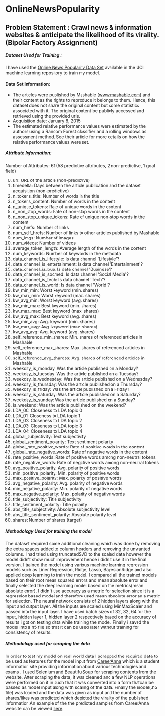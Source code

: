 # OnlineNewsPopularity
## Problem Statement :   Crawl news & information websites & anticipate the likelihood of its virality. (Bipolar Factory Assignment)

##### Dataset Used for Training :
I have used the [Online News Popularity Data Set](https://archive.ics.uci.edu/ml/datasets/Online+News+Popularity#) available in the UCI machine learning repository to train my model.

#### Data Set Information:
* The articles were published by Mashable (www.mashable.com) and their content as the rights to reproduce it belongs to them. Hence, this dataset does not share the original content but some statistics associated with it. The original content be publicly accessed and retrieved using the provided urls.
* Acquisition date: January 8, 2015
* The estimated relative performance values were estimated by the authors using a Random Forest classifier and a rolling windows as assessment method. See their article for more details on how the relative performance values were set.

##### Attribute Information:

Number of Attributes: 61 (58 predictive attributes, 2 non-predictive, 1 goal field)

0. url: URL of the article (non-predictive)
1. timedelta: Days between the article publication and the dataset acquisition (non-predictive)
2. n_tokens_title: Number of words in the title
3. n_tokens_content: Number of words in the content
4. n_unique_tokens: Rate of unique words in the content
5. n_non_stop_words: Rate of non-stop words in the content
6. n_non_stop_unique_tokens: Rate of unique non-stop words in the content
7. num_hrefs: Number of links
8. num_self_hrefs: Number of links to other articles published by Mashable
9. num_imgs: Number of images
10. num_videos: Number of videos
11. average_token_length: Average length of the words in the content
12. num_keywords: Number of keywords in the metadata
13. data_channel_is_lifestyle: Is data channel 'Lifestyle'?
14. data_channel_is_entertainment: Is data channel 'Entertainment'?
15. data_channel_is_bus: Is data channel 'Business'?
16. data_channel_is_socmed: Is data channel 'Social Media'?
17. data_channel_is_tech: Is data channel 'Tech'?
18. data_channel_is_world: Is data channel 'World'?
19. kw_min_min: Worst keyword (min. shares)
20. kw_max_min: Worst keyword (max. shares)
21. kw_avg_min: Worst keyword (avg. shares)
22. kw_min_max: Best keyword (min. shares)
23. kw_max_max: Best keyword (max. shares)
24. kw_avg_max: Best keyword (avg. shares)
25. kw_min_avg: Avg. keyword (min. shares)
26. kw_max_avg: Avg. keyword (max. shares)
27. kw_avg_avg: Avg. keyword (avg. shares)
28. self_reference_min_shares: Min. shares of referenced articles in Mashable
29. self_reference_max_shares: Max. shares of referenced articles in Mashable
30. self_reference_avg_sharess: Avg. shares of referenced articles in Mashable
31. weekday_is_monday: Was the article published on a Monday?
32. weekday_is_tuesday: Was the article published on a Tuesday?
33. weekday_is_wednesday: Was the article published on a Wednesday?
34. weekday_is_thursday: Was the article published on a Thursday?
35. weekday_is_friday: Was the article published on a Friday?
36. weekday_is_saturday: Was the article published on a Saturday?
37. weekday_is_sunday: Was the article published on a Sunday?
38. is_weekend: Was the article published on the weekend?
39. LDA_00: Closeness to LDA topic 0
40. LDA_01: Closeness to LDA topic 1
41. LDA_02: Closeness to LDA topic 2
42. LDA_03: Closeness to LDA topic 3
43. LDA_04: Closeness to LDA topic 4
44. global_subjectivity: Text subjectivity
45. global_sentiment_polarity: Text sentiment polarity
46. global_rate_positive_words: Rate of positive words in the content
47. global_rate_negative_words: Rate of negative words in the content
48. rate_positive_words: Rate of positive words among non-neutral tokens
49. rate_negative_words: Rate of negative words among non-neutral tokens
50. avg_positive_polarity: Avg. polarity of positive words
51. min_positive_polarity: Min. polarity of positive words
52. max_positive_polarity: Max. polarity of positive words
53. avg_negative_polarity: Avg. polarity of negative words
54. min_negative_polarity: Min. polarity of negative words
55. max_negative_polarity: Max. polarity of negative words
56. title_subjectivity: Title subjectivity
57. title_sentiment_polarity: Title polarity
58. abs_title_subjectivity: Absolute subjectivity level
59. abs_title_sentiment_polarity: Absolute polarity level
60. shares: Number of shares (target)

##### Methodology Used for training the model

The dataset required some additional cleaning which was done by removing the extra spaces added to column headers and removing the unwanted columns. I had tried using truncatedSVD to the scaled data however the model didn't show much improvement hence i didn't use it in the final version.
I trained the model using various machine learning regression models such as Liner Regression, Ridge, Lasso, BayesianRidge and also applied deep learning to train the model. I compared all the trained models based on their root mean squared errors and mean absolute error and finally selected the deep learning model based on the metrics(mean absolute error). I didn't use accuracy as a metric for selection since it is a regression based model and therefore used mean absolute error as a metric for selection.
The neural network consists of 2 hidden layers along with the input and output layer. All the inputs are scaled using MinMaxScaler and passed into the input layer. I have used batch sizes of 32, 32, 64 for the input, hidden layer 1, hidden layer 2 respectively based on the accuracy of results i got on testing data while training the model.
Finally i saved the model into a h5 file so that it can be used later without training for consistency of results.

##### Methodology used for scraping the data

In order to test my model on real world data I scrapped the required data to be used as features for the model input from [CareerAnna](https://www.careeranna.com/articles/category/mba/pages/) which is a student information site providing information about various technologies and exams . 
I used Selenium and BeautifulSoup for scraping contents from the website.
After scraping the data, it was cleaned and a few NLP operations were performed on it in such that it was converted into a form thatcan be passed as model input along with scaling of the data.
Finally the model(.h5 file) was loaded and the data was given as input and the number of shares/likes was predicted which depicted the virality of the published information.An example of the the predicted samples from CareerAnna website can be viewed [here](https://github.com/b117020/OnlineNewsPopularity/blob/master/viralitypredictionexample.csv).
